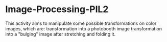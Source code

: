 # Image-Processing-PIL2
This activity aims to manipulate some possible transformations on color images, which are:  transformation into a photobooth image transformation into a "bulging" image after stretching and folding it.
